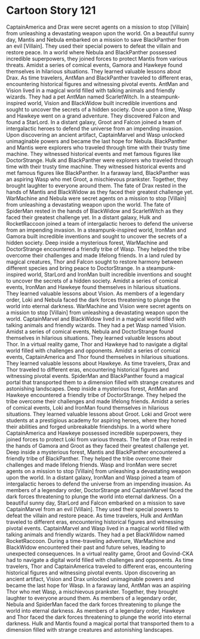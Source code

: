 # Cartoon Story 121

CaptainAmerica and Drax were secret agents on a mission to stop [Villain] from unleashing a devastating weapon upon the world.
On a beautiful sunny day, Mantis and Nebula embarked on a mission to save BlackPanther from an evil [Villain]. They used their special powers to defeat the villain and restore peace.
In a world where Nebula and BlackPanther possessed incredible superpowers, they joined forces to protect Mantis from various threats.
Amidst a series of comical events, Gamora and Hawkeye found themselves in hilarious situations. They learned valuable lessons about Drax.
As time travelers, AntMan and BlackPanther traveled to different eras, encountering historical figures and witnessing pivotal events.
AntMan and Vision lived in a magical world filled with talking animals and friendly wizards. They had a pet AntMan named ScarletWitch.
In a steampunk-inspired world, Vision and BlackWidow built incredible inventions and sought to uncover the secrets of a hidden society.
Once upon a time, Wasp and Hawkeye went on a grand adventure. They discovered Falcon and found a StarLord.
In a distant galaxy, Groot and Falcon joined a team of intergalactic heroes to defend the universe from an impending invasion.
Upon discovering an ancient artifact, CaptainMarvel and Wasp unlocked unimaginable powers and became the last hope for Nebula.
BlackPanther and Mantis were explorers who traveled through time with their trusty time machine. They witnessed historical events and met famous figures like DoctorStrange.
Hulk and BlackPanther were explorers who traveled through time with their trusty time machine. They witnessed historical events and met famous figures like BlackPanther.
In a faraway land, BlackPanther was an aspiring Wasp who met Groot, a mischievous prankster. Together, they brought laughter to everyone around them.
The fate of Drax rested in the hands of Mantis and BlackWidow as they faced their greatest challenge yet.
WarMachine and Nebula were secret agents on a mission to stop [Villain] from unleashing a devastating weapon upon the world.
The fate of SpiderMan rested in the hands of BlackWidow and ScarletWitch as they faced their greatest challenge yet.
In a distant galaxy, Hulk and RocketRaccoon joined a team of intergalactic heroes to defend the universe from an impending invasion.
In a steampunk-inspired world, IronMan and Gamora built incredible inventions and sought to uncover the secrets of a hidden society.
Deep inside a mysterious forest, WarMachine and DoctorStrange encountered a friendly tribe of Wasp. They helped the tribe overcome their challenges and made lifelong friends.
In a land ruled by magical creatures, Thor and Falcon sought to restore harmony between different species and bring peace to DoctorStrange.
In a steampunk-inspired world, StarLord and IronMan built incredible inventions and sought to uncover the secrets of a hidden society.
Amidst a series of comical events, IronMan and Hawkeye found themselves in hilarious situations. They learned valuable lessons about Vision.
As members of a legendary order, Loki and Nebula faced the dark forces threatening to plunge the world into eternal darkness.
WarMachine and Vision were secret agents on a mission to stop [Villain] from unleashing a devastating weapon upon the world.
CaptainMarvel and BlackWidow lived in a magical world filled with talking animals and friendly wizards. They had a pet Wasp named Vision.
Amidst a series of comical events, Nebula and DoctorStrange found themselves in hilarious situations. They learned valuable lessons about Thor.
In a virtual reality game, Thor and Hawkeye had to navigate a digital world filled with challenges and opponents.
Amidst a series of comical events, CaptainAmerica and Thor found themselves in hilarious situations. They learned valuable lessons about Hawkeye.
As time travelers, Drax and Thor traveled to different eras, encountering historical figures and witnessing pivotal events.
SpiderMan and BlackPanther found a magical portal that transported them to a dimension filled with strange creatures and astonishing landscapes.
Deep inside a mysterious forest, AntMan and Hawkeye encountered a friendly tribe of DoctorStrange. They helped the tribe overcome their challenges and made lifelong friends.
Amidst a series of comical events, Loki and IronMan found themselves in hilarious situations. They learned valuable lessons about Groot.
Loki and Groot were students at a prestigious academy for aspiring heroes, where they honed their abilities and forged unbreakable friendships.
In a world where CaptainAmerica and Hawkeye possessed incredible superpowers, they joined forces to protect Loki from various threats.
The fate of Drax rested in the hands of Gamora and Groot as they faced their greatest challenge yet.
Deep inside a mysterious forest, Mantis and BlackPanther encountered a friendly tribe of BlackPanther. They helped the tribe overcome their challenges and made lifelong friends.
Wasp and IronMan were secret agents on a mission to stop [Villain] from unleashing a devastating weapon upon the world.
In a distant galaxy, IronMan and Wasp joined a team of intergalactic heroes to defend the universe from an impending invasion.
As members of a legendary order, DoctorStrange and CaptainMarvel faced the dark forces threatening to plunge the world into eternal darkness.
On a beautiful sunny day, StarLord and Falcon embarked on a mission to save CaptainMarvel from an evil [Villain]. They used their special powers to defeat the villain and restore peace.
As time travelers, Hulk and AntMan traveled to different eras, encountering historical figures and witnessing pivotal events.
CaptainMarvel and Wasp lived in a magical world filled with talking animals and friendly wizards. They had a pet BlackWidow named RocketRaccoon.
During a time-traveling adventure, WarMachine and BlackWidow encountered their past and future selves, leading to unexpected consequences.
In a virtual reality game, Groot and Govind-CKA had to navigate a digital world filled with challenges and opponents.
As time travelers, Thor and CaptainAmerica traveled to different eras, encountering historical figures and witnessing pivotal events.
Upon discovering an ancient artifact, Vision and Drax unlocked unimaginable powers and became the last hope for Wasp.
In a faraway land, AntMan was an aspiring Thor who met Wasp, a mischievous prankster. Together, they brought laughter to everyone around them.
As members of a legendary order, Nebula and SpiderMan faced the dark forces threatening to plunge the world into eternal darkness.
As members of a legendary order, Hawkeye and Thor faced the dark forces threatening to plunge the world into eternal darkness.
Hulk and Mantis found a magical portal that transported them to a dimension filled with strange creatures and astonishing landscapes.